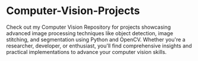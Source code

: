 # Computer-Vision-Projects

Check out my Computer Vision Repository for projects showcasing advanced image processing techniques like object detection, image stitching, and segmentation using Python and OpenCV. Whether you're a researcher, developer, or enthusiast, you'll find comprehensive insights and practical implementations to advance your computer vision skills.

